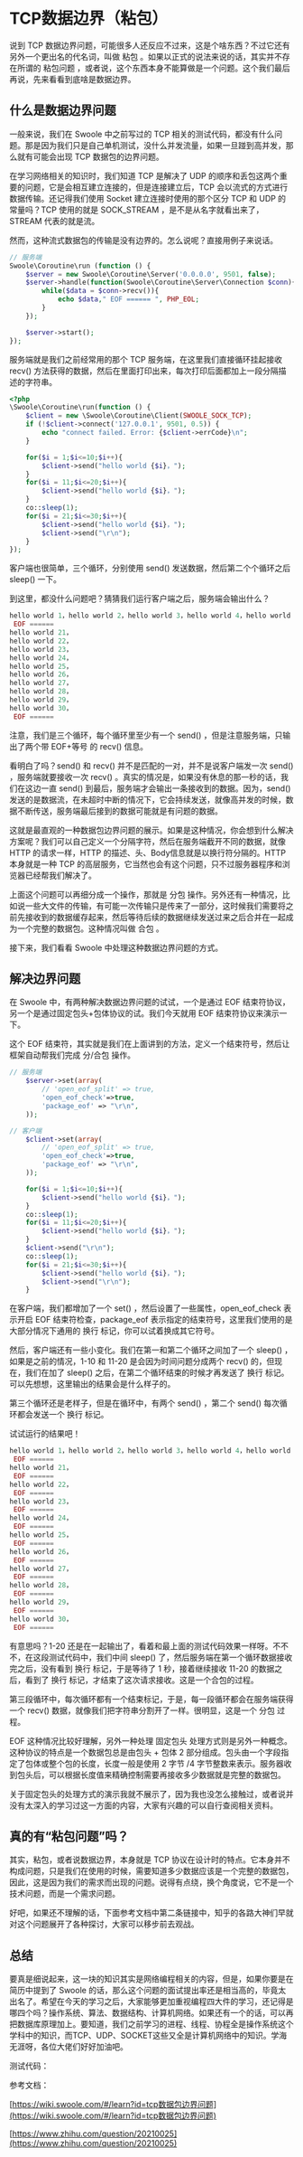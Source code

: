 # TCP数据边界（粘包）

说到 TCP 数据边界问题，可能很多人还反应不过来，这是个啥东西？不过它还有另外一个更出名的代名词，叫做 粘包 。如果以正式的说法来说的话，其实并不存在所谓的 粘包问题 ，或者说，这个东西本身不能算做是一个问题。这个我们最后再说，先来看看到底啥是数据边界。

## 什么是数据边界问题

一般来说，我们在 Swoole 中之前写过的 TCP 相关的测试代码，都没有什么问题。那是因为我们只是自己单机测试，没什么并发流量，如果一旦踫到高并发，那么就有可能会出现 TCP 数据包的边界问题。

在学习网络相关的知识时，我们知道 TCP 是解决了 UDP 的顺序和丢包这两个重要的问题，它是会相互建立连接的，但是连接建立后，TCP 会以流式的方式进行数据传输。还记得我们使用 Socket 建立连接时使用的那个区分 TCP 和 UDP 的常量吗？TCP 使用的就是 SOCK_STREAM ，是不是从名字就看出来了，STREAM 代表的就是流。

然而，这种流式数据包的传输是没有边界的。怎么说呢？直接用例子来说话。

```php
// 服务端
Swoole\Coroutine\run (function () {
    $server = new Swoole\Coroutine\Server('0.0.0.0', 9501, false);
    $server->handle(function(Swoole\Coroutine\Server\Connection $conn){
        while($data = $conn->recv()){
            echo $data," EOF ====== ", PHP_EOL;
        }
    });

    $server->start();
});
```

服务端就是我们之前经常用的那个 TCP 服务端，在这里我们直接循环挂起接收 recv() 方法获得的数据，然后在里面打印出来，每次打印后面都加上一段分隔描述的字符串。

```php
<?php
\Swoole\Coroutine\run(function () {
    $client = new \Swoole\Coroutine\Client(SWOOLE_SOCK_TCP);
    if (!$client->connect('127.0.0.1', 9501, 0.5)) {
        echo "connect failed. Error: {$client->errCode}\n";
    }

    for($i = 1;$i<=10;$i++){
        $client->send("hello world {$i}，");
    }
    for($i = 11;$i<=20;$i++){
        $client->send("hello world {$i}，");
    }
    co::sleep(1);
    for($i = 21;$i<=30;$i++){
        $client->send("hello world {$i}，");
        $client->send("\r\n");
    }
});
```

客户端也很简单，三个循环，分别使用 send() 发送数据，然后第二个个循环之后 sleep() 一下。

到这里，都没什么问题吧？猜猜我们运行客户端之后，服务端会输出什么？

```php
hello world 1，hello world 2，hello world 3，hello world 4，hello world 5，hello world 6，hello world 7，hello world 8，hello world 9，hello world 10，hello world 11，hello world 12，hello world 13，hello world 14，hello world 15，hello world 16，hello world 17，hello world 18，hello world 19，hello world 20，
 EOF ======
hello world 21，
hello world 22，
hello world 23，
hello world 24，
hello world 25，
hello world 26，
hello world 27，
hello world 28，
hello world 29，
hello world 30，
 EOF ======
```

注意，我们是三个循环，每个循环里至少有一个 send() ，但是注意服务端，只输出了两个带 EOF+等号 的 recv() 信息。

看明白了吗？send() 和 recv() 并不是匹配的一对，并不是说客户端发一次 send() ，服务端就要接收一次 recv() 。真实的情况是，如果没有休息的那一秒的话，我们在这边一直 send() 到最后，服务端才会输出一条接收到的数据。因为，send() 发送的是数据流，在未超时中断的情况下，它会持续发送，就像高并发的时候，数据不断传送，服务端最后接到的数据可能就是有问题的数据。

这就是最直观的一种数据包边界问题的展示。如果是这种情况，你会想到什么解决方案呢？我们可以自己定义一个分隔字符，然后在服务端截开不同的数据，就像 HTTP 的请求一样，HTTP 的描述、头、Body信息就是以换行符分隔的。HTTP 本身就是一种 TCP 的高层服务，它当然也会有这个问题，只不过服务器程序和浏览器已经帮我们解决了。

上面这个问题可以再细分成一个操作，那就是 分包 操作。另外还有一种情况，比如说一些大文件的传输，有可能一次传输只是传来了一部分，这时候我们需要将之前先接收到的数据缓存起来，然后等待后续的数据继续发送过来之后合并在一起成为一个完整的数据包。这种情况叫做 合包 。

接下来，我们看看 Swoole 中处理这种数据边界问题的方式。

## 解决边界问题

在 Swoole 中，有两种解决数据边界问题的试试，一个是通过 EOF 结束符协议，另一个是通过固定包头+包体协议的试。我们今天就用 EOF 结束符协议来演示一下。

这个 EOF 结束符，其实就是我们在上面讲到的方法，定义一个结束符号，然后让框架自动帮我们完成 分/合包 操作。

```php
// 服务端
    $server->set(array(
        // 'open_eof_split' => true,
        'open_eof_check'=>true,
        'package_eof' => "\r\n",
    ));

// 客户端
    $client->set(array(
        // 'open_eof_split' => true,
        'open_eof_check'=>true,
        'package_eof' => "\r\n",
    ));

    for($i = 1;$i<=10;$i++){
        $client->send("hello world {$i}，");
    }
    co::sleep(1);
    for($i = 11;$i<=20;$i++){
        $client->send("hello world {$i}，");
    }
    $client->send("\r\n");
    co::sleep(1);
    for($i = 21;$i<=30;$i++){
        $client->send("hello world {$i}，");
        $client->send("\r\n");
    }
```

在客户端，我们都增加了一个 set() ，然后设置了一些属性，open_eof_check 表示开启 EOF 结束符检查，package_eof 表示指定的结束符号，这里我们使用的是大部分情况下通用的 换行 标记，你可以试着换成其它符号。

然后，客户端还有一些小变化。我们在第一和第二个循环之间加了一个 sleep() ，如果是之前的情况，1-10 和 11-20 是会因为时间问题分成两个 recv() 的，但现在，我们在加了 sleep() 之后，在第二个循环结束的时候才再发送了 换行 标记。可以先想想，这里输出的结果会是什么样子的。

第三个循环还是老样子，但是在循环中，有两个 send() ，第二个 send() 每次循环都会发送一个 换行 标记。

试试运行的结果吧！

```php
hello world 1，hello world 2，hello world 3，hello world 4，hello world 5，hello world 6，hello world 7，hello world 8，hello world 9，hello world 10，hello world 11，hello world 12，hello world 13，hello world 14，hello world 15，hello world 16，hello world 17，hello world 18，hello world 19，hello world 20，
 EOF ======
hello world 21，
 EOF ======
hello world 22，
 EOF ======
hello world 23，
 EOF ======
hello world 24，
 EOF ======
hello world 25，
 EOF ======
hello world 26，
 EOF ======
hello world 27，
 EOF ======
hello world 28，
 EOF ======
hello world 29，
 EOF ======
hello world 30，
 EOF ======
```

有意思吗？1-20 还是在一起输出了，看着和最上面的测试代码效果一样呀。不不不，在这段测试代码中，我们中间 sleep() 了，然后服务端在第一个循环数据接收完之后，没有看到 换行 标记，于是等待了 1 秒，接着继续接收 11-20 的数据之后，看到了 换行 标记，才结束了这次请求接收。这是一个合包的过程。

第三段循环中，每次循环都有一个结束标记，于是，每一段循环都会在服务端获得一个 recv() 数据，就像我们把字符串分割开了一样。很明显，这是一个 分包 过程。

EOF 这种情况比较好理解，另外一种处理 固定包头 处理方式则是另外一种概念。这种协议的特点是一个数据包总是由包头 + 包体 2 部分组成。包头由一个字段指定了包体或整个包的长度，长度一般是使用 2 字节 /4 字节整数来表示。服务器收到包头后，可以根据长度值来精确控制需要再接收多少数据就是完整的数据包。

关于固定包头的处理方式的演示我就不展示了，因为我也没怎么接触过，或者说并没有太深入的学习过这一方面的内容，大家有兴趣的可以自行查阅相关资料。

## 真的有“粘包问题”吗？

其实，粘包，或者说数据边界，本身就是 TCP 协议在设计时的特点。它本身并不构成问题，只是我们在使用的时候，需要知道多少数据应该是一个完整的数据包，因此，这是因为我们的需求而出现的问题。说得有点绕，换个角度说，它不是一个技术问题，而是一个需求问题。

好吧，如果还不理解的话，下面参考文档中第二条链接中，知乎的各路大神们早就对这个问题展开了各种探讨，大家可以移步前去观战。

## 总结

要真是细说起来，这一块的知识其实是网络编程相关的内容，但是，如果你要是在简历中提到了 Swoole 的话，那么这个问题的面试提出率还是相当高的，毕竟太出名了。希望在今天的学习之后，大家能够更加重视编程四大件的学习，还记得是哪四个吗？操作系统、算法、数据结构、计算机网络。如果还有一个的话，可以再把数据库原理加上。要知道，我们之前学习的进程、线程、协程全是操作系统这个学科中的知识，而TCP、UDP、SOCKET这些又全是计算机网络中的知识。学海无涯呀，各位大佬们好好加油吧。

测试代码：

参考文档：

[https://wiki.swoole.com/#/learn?id=tcp数据包边界问题](https://wiki.swoole.com/#/learn?id=tcp数据包边界问题)

[https://www.zhihu.com/question/20210025](https://www.zhihu.com/question/20210025)
